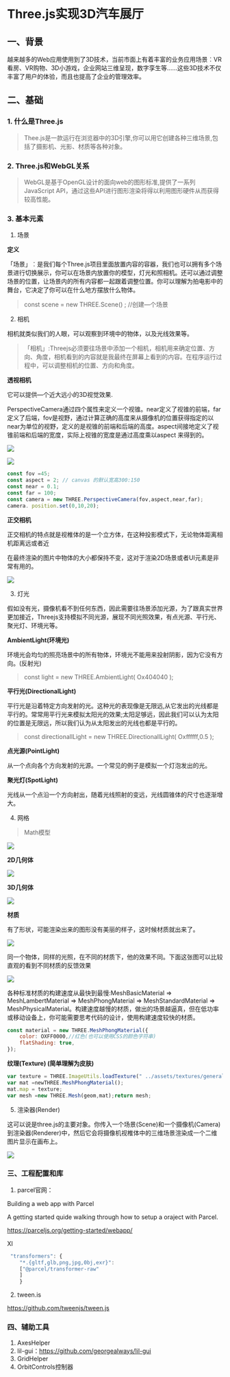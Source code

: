 # Three.js实现3D汽车展厅

## 一、背景

越来越多的Web应用使用到了3D技术，当前市面上有着丰富的业务应用场景︰VR看房、VR购物、3D小游戏，企业网站三维呈现，数字孪生等......这些3D技术不仅丰富了用户的体验，而且也提高了企业的管理效率。

## 二、基础

### 1. 什么是Three.js

>Thee.js是一款运行在浏览器中的3D引擎,你可以用它创建各种三维场景,包括了摄影机、光影、材质等各种对象。

### 2. Three.js和WebGL关系

>WebGL是基于OpenGL设计的面向web的图形标准,提供了一系列JavaScript API，通过这些API进行图形渲染将得以利用图形硬件从而获得较高性能。

### 3. 基本元素

1. 场景

**定义**

「场景」︰是我们每个Three.js项目里面放置内容的容器，我们也可以拥有多个场景进行切换展示，你可以在场景内放置你的模型，灯光和照相机。还可以通过调整场景的位置，让场景内的所有内容都一起跟着调整位置。你可以理解为拍电影中的舞台，它决定了你可以在什么地方摆放什么物体。

>const scene = new THREE.Scene() ; //创建—个场景

2. 相机

相机就类似我们的人眼，可以观察到环境中的物体，以及光线效果等。

>「相机」:Threejs必须要往场景中添加一个相机，相机用来确定位置、方向、角度，相机看到的内容就是我最终在屏幕上看到的内容。在程序运行过程中，可以调整相机的位置、方向和角度。

**透视相机**

它可以提供—个近大远小的3D视觉效果.

PerspectiveCamera通过四个属性来定义一个视锥。near定义了视锥的前端，far定义了后端，fov是视野，通过计算正确的高度来从摄像机的位置获得指定的以near为单位的视野，定义的是视锥的前端和后端的高度。aspect间接地定义了视锥前端和后端的宽度，实际上视锥的宽度是通过高度乘以aspect 来得到的。

![](https://img2023.cnblogs.com/blog/2332774/202305/2332774-20230518152405523-1856884758.png)

![](https://img2023.cnblogs.com/blog/2332774/202305/2332774-20230518152455167-1472706743.png)

```js
const fov =45;
const aspect = 2; // canvas 的默认宽高300:150
const near = 0.1;
const far = 100;
const camera = new THREE.PerspectiveCamera(fov,aspect,near,far);
camera. position.set(0,10,20);
```

**正交相机**

正交相机的特点就是视椎体的是一个立方体，在这种投影模式下，无论物体距离相机距离远或者近

在最终渲染的图片中物体的大小都保持不变，这对于渲染2D场景或者UI元素是非常有用的。

![](https://img2023.cnblogs.com/blog/2332774/202305/2332774-20230518152710973-107343168.png)

3. 灯光

假如没有光，摄像机看不到任何东西，因此需要往场景添加光源，为了跟真实世界更加接近，Threejs支持模拟不同光源，展现不同光照效果，有点光源、平行光、聚光灯、环境光等。

**AmbientLight(环境光)**

环境光会均匀的照亮场景中的所有物体，环境光不能用来投射阴影，因为它没有方向。(反射光)

>const light = new THREE.AmbientLight( Ox404040 );

**平行光(DirectionalLight)**

平行光是沿着特定方向发射的光。这种光的表现像是无限远,从它发出的光线都是平行的。常常用平行光来模拟太阳光的效果;太阳足够远，因此我们可以认为太阳的位置是无限远，所以我们认为从太阳发出的光线也都是平行的。

>const directionallLight = new THREE.DirectionallLight( Oxffffff,0.5 );


**点光源(PointLight)**

从一个点向各个方向发射的光源。一个常见的例子是模拟一个灯泡发出的光。

**聚光灯(SpotLight)**

光线从一个点沿一个方向射出，随着光线照射的变远，光线圆锥体的尺寸也逐渐增大。

4. 网格

>Math模型

![](https://img2023.cnblogs.com/blog/2332774/202305/2332774-20230518153323776-1170864473.png)

**2D几何体**

![](https://img2023.cnblogs.com/blog/2332774/202305/2332774-20230518153403155-1169982701.png)

**3D几何体**

![](https://img2023.cnblogs.com/blog/2332774/202305/2332774-20230518153418896-130387428.png)

**材质**

有了形状，可能渲染出来的图形没有美丽的样子，这时候材质就出来了。

![](https://img2023.cnblogs.com/blog/2332774/202305/2332774-20230518153734534-2006483699.png)

同一个物体，同样的光照，在不同的材质下，他的效果不同。下面这张图可以比较直观的看到不同材质的反馈效果

![](https://img2023.cnblogs.com/blog/2332774/202305/2332774-20230518153804883-519215.png)

各种标准材质的构建速度从最快到最慢:MeshBasicMaterial => MeshLambertMaterial => MeshPhongMaterial => MeshStandardMaterial => MeshPhysicalMaterial。构建速度越慢的材质，做出的场景越逼真，但在低功率或移动设备上，你可能需要思考代码的设计，使用构建速度较快的材质。

```js
const material = new THREE.MeshPhongMaterial({
    color: OXFF0000,//红色(也可以使用CSS的颜色字符串)
    flatShading: true,
});
```

**纹理(Texture) (简单理解为皮肤)**

```js
var texture = THREE.ImageUtils.loadTexture(" ../assets/textures/general/" + image)
var mat =newTHREE.MeshPhongMaterial();
mat.map = texture;
var mesh =new THREE.Mesh(geom,mat);return mesh;
```

5. 渲染器(Render)

这可以说是three.js的主要对象。你传入一个场景(Scene)和一个摄像机(Camera)到渲染器(Renderer)中，然后它会将摄像机视椎体中的三维场景渲染成一个二维图片显示在画布上。

![](https://img2023.cnblogs.com/blog/2332774/202305/2332774-20230518154531656-914962552.png)


### 三、工程配置和库

1. parcel官网：

Building a web app with Parcel

A getting started quide walking through how to setup a oraject with Parcel.

https://parceljs.org/getting-started/webapp/

XI

```js
 "transformers": {
    "*.{gltf,glb,png,jpg,0bj,exr}":
    ["@parcel/transformer-raw"
    ]
    }
```

2. tween.is

https://github.com/tweenjs/tween.js

### 四、辅助工具

1. AxesHelper
2. lil-gui：https://github.com/georgealways/lil-gui
3. GridHelper
4. OrbitControls控制器